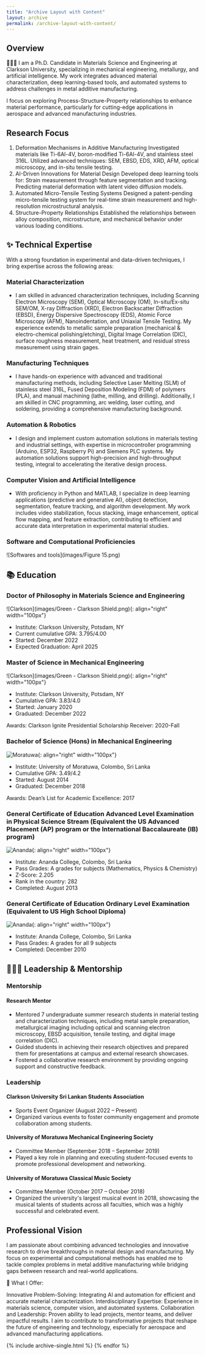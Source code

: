 ```yaml
---
title: "Archive Layout with Content"
layout: archive
permalink: /archive-layout-with-content/
---
```


## Overview
👨🏻‍💻 I am a Ph.D. Candidate in Materials Science and Engineering at Clarkson University, specializing in mechanical engineering, metallurgy, and artificial intelligence. My work integrates advanced material characterization, deep learning-based tools, and automated systems to address challenges in metal additive manufacturing.

I focus on exploring Process-Structure-Property relationships to enhance material performance, particularly for cutting-edge applications in aerospace and advanced manufacturing industries.

## Research Focus
1. Deformation Mechanisms in Additive Manufacturing
Investigated materials like Ti-6Al-4V, boron-modified Ti-6Al-4V, and stainless steel 316L.
Utilized advanced techniques: SEM, EBSD, EDS, XRD, AFM, optical microscopy, and in-situ tensile testing.
2. AI-Driven Innovations for Material Design
Developed deep learning tools for:
Strain measurement through feature segmentation and tracking.
Predicting material deformation with latent video diffusion models.
3. Automated Micro-Tensile Testing Systems
Designed a patent-pending micro-tensile testing system for real-time strain measurement and high-resolution microstructural analysis.
4. Structure-Property Relationships
Established the relationships between alloy composition, microstructure, and mechanical behavior under various loading conditions.

## ✨ Technical Expertise

With a strong foundation in experimental and data-driven techniques, I bring expertise across the following areas:

### Material Characterization
 - I am skilled in advanced characterization techniques, including Scanning Electron Microscopy (SEM), Optical Microscopy (OM), In-situ/Ex-situ SEM/OM, X-ray Diffraction (XRD), Electron Backscatter Diffraction (EBSD), Energy Dispersive Spectroscopy (EDS), Atomic Force Microscopy (AFM), Nanoindentation, and Uniaxial Tensile Testing. My experience extends to metallic sample preparation (mechanical & electro-chemical polishing/etching), Digital Image Correlation (DIC), surface roughness measurement, heat treatment, and residual stress measurement using strain gages.

### Manufacturing Techniques
 - I have hands-on experience with advanced and traditional manufacturing methods, including Selective Laser Melting (SLM) of stainless steel 316L, Fused Deposition Modeling (FDM) of polymers (PLA), and manual machining (lathe, milling, and drilling). Additionally, I am skilled in CNC programming, arc welding, laser cutting, and soldering, providing a comprehensive manufacturing background.

### Automation & Robotics
 - I design and implement custom automation solutions in materials testing and industrial settings, with expertise in microcontroller programming (Arduino, ESP32, Raspberry Pi) and Siemens PLC systems. My automation solutions support high-precision and high-throughput testing, integral to accelerating the iterative design process.

### Computer Vision and Artificial Intelligence
 - With proficiency in Python and MATLAB, I specialize in deep learning applications (predictive and generative AI), object detection, segmentation, feature tracking, and algorithm development. My work includes video stabilization, focus stacking, image enhancement, optical flow mapping, and feature extraction, contributing to efficient and accurate data interpretation in experimental material studies.

### Software and Computational Proficiencies
![Softwares and tools](images/Figure 15.png)

## 📚 Education

### Doctor of Philosophy in Materials Science and Engineering
![Clarkson](images/Green - Clarkson Shield.png){: align="right" width="100px"}
 - Institute: Clarkson University, Potsdam, NY
 - Current cumulative GPA: 3.795/4.00
 - Started: December 2022
 - Expected Graduation: April 2025

### Master of Science in Mechanical Engineering
![Clarkson](images/Green - Clarkson Shield.png){: align="right" width="100px"}
 - Institute: Clarkson University, Potsdam, NY
 - Cumulative GPA: 3.83/4.0
 - Started: January 2020
 - Graduated: December 2022

Awards: Clarkson Ignite Presidential Scholarship Receiver: 2020-Fall

### Bachelor of Science (Hons) in Mechanical Engineering
![Moratuwa](images/University_of_Moratuwa_logo.png){: align="right" width="100px"}
 - Institute: University of Moratuwa, Colombo, Sri Lanka
 - Cumulative GPA: 3.49/4.2
 - Started: August 2014
 - Graduated: December 2018

Awards: Dean’s List for Academic Excellence: 2017

### General Certificate of Education Advanced Level Examination in Physical Science Stream (Equivalent the US Advanced Placement (AP) program or the International Baccalaureate (IB) program)
![Ananda](images/Ananda_Crest.png){: align="right" width="100px"}
 - Institute: Ananda College, Colombo, Sri Lanka
 - Pass Grades: A grades for subjects (Mathematics, Physics & Chemistry)
 - Z-Score: 2.205
 - Rank in the country: 282
 - Completed: August 2013

### General Certificate of Education Ordinary Level Examination (Equivalent to US High School Diploma)
![Ananda](images/Ananda_Crest.png){: align="right" width="100px"}
 - Institute: Ananda College, Colombo, Sri Lanka
 - Pass Grades: A grades for all 9 subjects
 - Completed: December 2010

## 🌟👨‍💼 Leadership & Mentorship

### Mentorship

#### Research Mentor
 - Mentored 7 undergraduate summer research students in material testing and characterization techniques, including metal sample preparation, metallurgical imaging including optical and scanning electron microscopy, EBSD acquisition, tensile testing, and digital image correlation (DIC).
 - Guided students in achieving their research objectives and prepared them for presentations at campus and external research showcases.
 - Fostered a collaborative research environment by providing ongoing support and constructive feedback.

### Leadership

#### Clarkson University Sri Lankan Students Association

 - Sports Event Organizer (August 2022 – Present)
 - Organized various events to foster community engagement and promote collaboration among students.
   
#### University of Moratuwa Mechanical Engineering Society

 - Committee Member (September 2018 – September 2019)
 - Played a key role in planning and executing student-focused events to promote professional development and networking.
   
#### University of Moratuwa Classical Music Society

 - Committee Member (October 2017 – October 2018)
 - Organized the university's largest musical event in 2018, showcasing the musical talents of students across all faculties, which was a highly successful and celebrated event.

## Professional Vision
I am passionate about combining advanced technologies and innovative research to drive breakthroughs in material design and manufacturing. My focus on experimental and computational methods has enabled me to tackle complex problems in metal additive manufacturing while bridging gaps between research and real-world applications.

🔗 What I Offer:

Innovative Problem-Solving: Integrating AI and automation for efficient and accurate material characterization.
Interdisciplinary Expertise: Experience in materials science, computer vision, and automated systems.
Collaboration and Leadership: Proven ability to lead projects, mentor teams, and deliver impactful results.
I aim to contribute to transformative projects that reshape the future of engineering and technology, especially for aerospace and advanced manufacturing applications.

{% include archive-single.html %}
{% endfor %}
